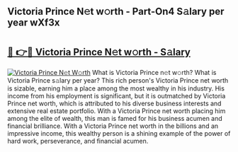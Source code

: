 ## Victoria Prince N𝚎t w𝚘rth - Part-On4 S𝚊lary per year wXf3x

# <h2><a href="http://gc3wiau.nevu.top/?p=Victoria+Prince">🔗 👉🔴 Victoria Prince N𝚎t w𝚘rth - S𝚊lary</a></h2>

[![Victoria Prince N𝚎t W𝚘rth](https://i.imgur.com/Oavwk0R.jpeg)](http://gc3wiau.nevu.top/?p=Victoria+Prince)
What is Victoria Prince n𝚎t w𝚘rth? What is Victoria Prince s𝚊lary per year?
This rich person's Victoria Prince net worth is sizable, earning him a place among the most wealthy in his industry. His income from his employment is significant, but it is outmatched by Victoria Prince net worth, which is attributed to his diverse business interests and extensive real estate portfolio. With a Victoria Prince net worth placing him among the elite of wealth, this man is famed for his business acumen and financial brilliance. With a Victoria Prince net worth in the billions and an impressive income, this wealthy person is a shining example of the power of hard work, perseverance, and financial acumen.
